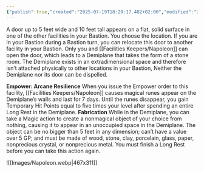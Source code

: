 ```yaml
---
{"publish":true,"created":"2025-07-19T18:29:17.482+02:00","modified":"2025-07-20T18:01:19.345+02:00","cssclasses":""}
---
```


A door up to 5 feet wide and 10 feet tall appears on a flat, solid surface in one of the other facilities in your Bastion. You choose the location. If you are in your Bastion during a Bastion turn, you can relocate this door to another facility in your Bastion. 
Only you and [[Facilities Keepers/Napoleon]] can open the door, which leads to a Demiplane that takes the form of a stone room. The Demiplane exists in an extradimensional space and therefore isn’t attached physically to other locations in your Bastion, Neither the Demiplane nor its door can be dispelled.

**Empower: Arcane Resilience** When you issue the Empower order to this facility, [[Facilities Keepers/Napoleon]] causes magical runes appear on the Demiplane’s walls and last for 7 days. Until the runes disappear, you gain Temporary Hit Points equal to five times your level after spending an
entire Long Rest in the Demiplane.
**Fabrication** While in the Demiplane, you can take a Magic action to create a nonmagical object of your choice from nothing, causing it to appear in an unoccupied space in the Demiplane. The object can be no bigger than 5 feet in any dimension; can’t have a value over 5 GP; and must be made of wood, stone, clay, porcelain, glass, paper, nonprecious crystal, or nonprecious metal. You must finish a Long Rest before you can take this action again.

![[Images/Napoleon.webp|467x311]]
